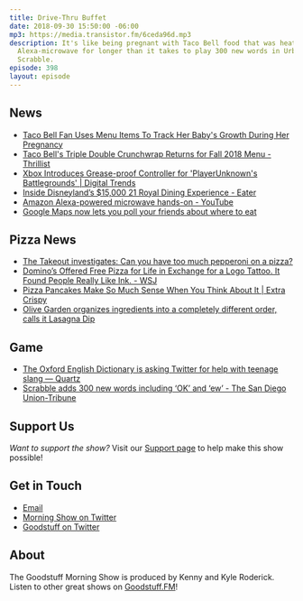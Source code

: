 ```yaml
---
title: Drive-Thru Buffet
date: 2018-09-30 15:50:00 -06:00
mp3: https://media.transistor.fm/6ceda96d.mp3
description: It's like being pregnant with Taco Bell food that was heated in your
  Alexa-microwave for longer than it takes to play 300 new words in Urban Dictionary
  Scrabble.
episode: 398
layout: episode
---
```


## News

- [Taco Bell Fan Uses Menu Items To Track Her Baby's Growth During Her Pregnancy](https://www.delish.com/food/a22998048/mom-tracking-babys-growth-taco-bell-foods/)
- [Taco Bell's Triple Double Crunchwrap Returns for Fall 2018 Menu - Thrillist](https://www.thrillist.com/news/nation/taco-bell-triple-double-crunchwrap-fall-menu-2018)
- [Xbox Introduces Grease-proof Controller for 'PlayerUnknown's Battlegrounds' | Digital Trends](https://www.digitaltrends.com/gaming/xbox-greaseproof-pubg-controller/)
- [Inside Disneyland’s $15,000 21 Royal Dining Experience - Eater](https://www.eater.com/platform/amp/2018/9/17/17846692/disneyland-resort-21-royal-cost-exclusive-dining-experience)
- [Amazon Alexa-powered microwave hands-on - YouTube](https://www.youtube.com/watch?v=lLfIc_eBIiQ&feature=youtu.be)
- [Google Maps now lets you poll your friends about where to eat](https://thetakeout.com/google-maps-group-planning-restaurants-vote-1829389428?utm_medium=SocialMarketing&utm_campaign=SF&utm_source=Twitter&utm_content=Supper)

## Pizza News

- [The Takeout investigates: Can you have too much pepperoni on a pizza?](https://thetakeout.com/can-you-have-too-much-pepperoni-on-a-pizza-1829350346)
- [Domino’s Offered Free Pizza for Life in Exchange for a Logo Tattoo. It Found People Really Like Ink. - WSJ](https://www.wsj.com/articles/dominos-offered-free-pizza-for-life-in-exchange-for-a-logo-tattoo-it-found-people-really-like-ink-1537120377)
- [Pizza Pancakes Make So Much Sense When You Think About It | Extra Crispy](https://www.myrecipes.com/extracrispy/pizza-pancakes)
- [Olive Garden organizes ingredients into a completely different order, calls it Lasagna Dip](https://thetakeout.com/olive-garden-lasagna-dip-1829340713?rev=1537998460049)

## Game

- [The Oxford English Dictionary is asking Twitter for help with teenage slang — Quartz](https://qz.com/1399044/the-oxford-english-dictionary-is-opening-its-gates-to-teenage-slang-via-twitter/)
- [Scrabble adds 300 new words including ‘OK’ and ‘ew’ - The San Diego Union-Tribune](http://www.sandiegouniontribune.com/news/nation-world/ny-news-scrabble-adds-300-new-words-ok-20180924-story,amp.html)

## Support Us
*Want to support the show?* Visit our [Support page](https://goodstuff.fm/support) to help make this show possible!

## Get in Touch
- [Email](mailto:kyle@goodstuff.fm)
- [Morning Show on Twitter](http://twitter.com/morningshowam)
- [Goodstuff on Twitter](http://twitter.com/goodstufffm)

## About
The Goodstuff Morning Show is produced by Kenny and Kyle Roderick. Listen to other great shows on [Goodstuff.FM](http://goodstuff.fm/shows)!